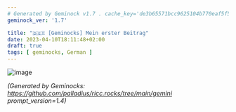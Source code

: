 ```yaml
---
# Generated by Geminock v1.7 . cache_key='de3b65571bcc9625104b770eaf5f542f00fe63f396c52573a11613c58b161f8c-de.yaml'
geminock_ver: '1.7'

title: "🇩🇪♊ [Geminocks] Mein erster Beitrag"
date: 2023-04-10T18:11:48+02:00
draft: true
tags: [ geminocks, German ]
---
```


![image](/gallery/midjourney/PalladiusPacans_a_puffin_who_just_won_an_ironman__all_sweated_a_b92ad63c-71b9-4848-9512-13d6240d1cbe.png)





*(Generated by Geminocks: https://github.com/palladius/ricc.rocks/tree/main/gemini prompt_version=1.4)*